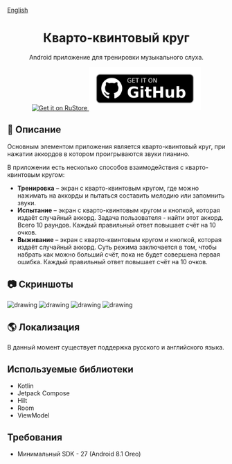 [English](README_en.md)

<div align="center">

# Кварто-квинтовый круг
Android приложение для тренировки музыкального слуха.

<a href="https://apps.rustore.ru/app/com.example.circleoffifth">
      <img alt="Get it on RuStore" src="https://github.com/AAKVAS/CircleOfFifth/assets/76523640/7ee0bc43-e132-451c-a795-ef5999fae0c8" height="100">
</a>
<a href="https://github.com/AAKVAS/CircleOfFifth/releases/latest">
      <img alt="Get it on GitHub" src="https://raw.githubusercontent.com/deckerst/common/main/assets/get-it-on-github.png" height="100">
</a>

</div>

## 📖 Описание
Основным элементом приложения является кварто-квинтовый круг, при нажатии аккордов в котором проигрываются звуки пианино.

В приложении есть несколько способов взаимодействия с кварто-квинтовым кругом:
*	__Тренировка__ – экран с кварто-квинтовым кругом, где можно нажимать на аккорды и пытаться составить мелодию или запомнить звуки.
*	__Испытание__ – экран с кварто-квинтовым кругом и кнопкой, которая издаёт случайный аккорд. Задача пользователя - найти этот аккорд. Всего 10 раундов. Каждый правильный ответ повышает счёт на 10 очков.
*	__Выживание__ – экран с кварто-квинтовым кругом и кнопкой, которая издаёт случайный аккорд. Суть режима заключается в том, чтобы набрать как можно больший счёт, пока не будет совершена первая ошибка. Каждый правильный ответ повышает счёт на 10 очков.

## 📷 Скриншоты

<img src="https://github.com/AAKVAS/CircleOfFifth/assets/76523640/06f90b66-8a07-4399-86f5-a465e390b8c4" alt="drawing" width="220"/>
<img src="https://github.com/AAKVAS/CircleOfFifth/assets/76523640/81a4a68d-0656-46a6-98d7-e3ebcfef9d43" alt="drawing" width="220"/>
<img src="https://github.com/AAKVAS/CircleOfFifth/assets/76523640/939981a2-6190-4cc3-9ef2-dee41433c70f" alt="drawing" width="220"/>
<img src="https://github.com/AAKVAS/CircleOfFifth/assets/76523640/fce37896-3766-4023-8e96-007a232deae4" alt="drawing" width="220"/>

## 🌎 Локализация
В данный момент существует поддержка русского и английского языка.

## Используемые библиотеки
* Kotlin
* Jetpack Compose
* Hilt
* Room
* ViewModel

## Требования
* Минимальный SDK - 27 (Android 8.1 Oreo)
